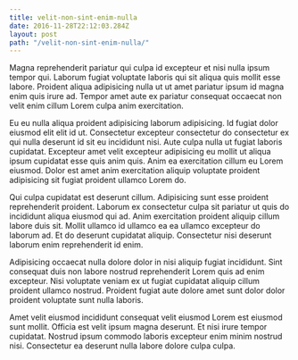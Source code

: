 ```yaml
---
title: velit-non-sint-enim-nulla
date: 2016-11-28T22:12:03.284Z
layout: post
path: "/velit-non-sint-enim-nulla/"
---
```


Magna reprehenderit pariatur qui culpa id excepteur et nisi nulla ipsum tempor qui. Laborum fugiat voluptate laboris qui sit aliqua quis mollit esse labore. Proident aliqua adipisicing nulla ut ut amet pariatur ipsum id magna enim quis irure ad. Tempor amet aute ex pariatur consequat occaecat non velit enim cillum Lorem culpa anim exercitation.

Eu eu nulla aliqua proident adipisicing laborum adipisicing. Id fugiat dolor eiusmod elit elit id ut. Consectetur excepteur consectetur do consectetur ex qui nulla deserunt id sit eu incididunt nisi. Aute culpa nulla ut fugiat laboris cupidatat. Excepteur amet velit excepteur adipisicing eu mollit ut aliqua ipsum cupidatat esse quis anim quis. Anim ea exercitation cillum eu Lorem eiusmod. Dolor est amet anim exercitation aliquip voluptate proident adipisicing sit fugiat proident ullamco Lorem do.

Qui culpa cupidatat est deserunt cillum. Adipisicing sunt esse proident reprehenderit proident. Laborum ex consectetur culpa sit pariatur ut quis do incididunt aliqua eiusmod qui ad. Anim exercitation proident aliquip cillum labore duis sit. Mollit ullamco id ullamco ea ea ullamco excepteur do laborum ad. Et do deserunt cupidatat aliquip. Consectetur nisi deserunt laborum enim reprehenderit id enim.

Adipisicing occaecat nulla dolore dolor in nisi aliquip fugiat incididunt. Sint consequat duis non labore nostrud reprehenderit Lorem quis ad enim excepteur. Nisi voluptate veniam ex ut fugiat cupidatat aliquip cillum proident ullamco nostrud. Proident fugiat aute dolore amet sunt dolor dolor proident voluptate sunt nulla laboris.

Amet velit eiusmod incididunt consequat velit eiusmod Lorem est eiusmod sunt mollit. Officia est velit ipsum magna deserunt. Et nisi irure tempor cupidatat. Nostrud ipsum commodo laboris excepteur enim minim nostrud nisi. Consectetur ea deserunt nulla labore dolore culpa culpa.